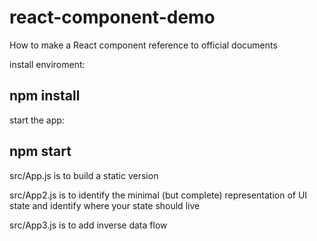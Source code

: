 # react-component-demo
How to make a React component reference to official documents

install enviroment:
## npm install

start the app:
## npm start


src/App.js is to build a static version

src/App2.js is to identify the minimal (but complete) representation of UI state and identify where your state should live

src/App3.js is to add inverse data flow
